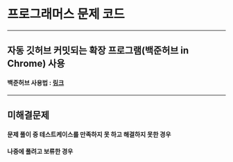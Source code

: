 # 프로그래머스 문제 코드

<hr>

## 자동 깃허브 커밋되는 확장 프로그램(백준허브 in Chrome) 사용
#### 백준허브 사용법 : [링크](https://velog.io/@flaxinger/%EB%B0%B1%EC%A4%80%ED%97%88%EB%B8%8C-%EC%82%AC%EC%9A%A9-%EB%B0%A9%EB%B2%95)

<hr>

## 미해결문제
#### 문제 풀이 중 테스트케이스를 만족하지 못 하고 해결하지 못한 경우
#### 나중에 풀려고 보류한 경우
